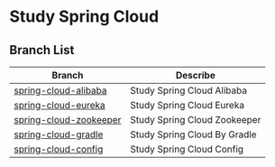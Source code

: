 # Study Spring Cloud

## Branch List

| Branch | Describe |
| --- | --- |
| [spring-cloud-alibaba](./tree/spring-cloud-alibaba) | Study Spring Cloud Alibaba |
| [spring-cloud-eureka](./tree/spring-cloud-eureka) | Study Spring Cloud Eureka |
| [spring-cloud-zookeeper](./tree/spring-cloud-zookeeper) | Study Spring Cloud Zookeeper |
| [spring-cloud-gradle](./tree/spring-cloud-gradle) | Study Spring Cloud By Gradle |
| [spring-cloud-config](./tree/spring-cloud-config) | Study Spring Cloud Config |
